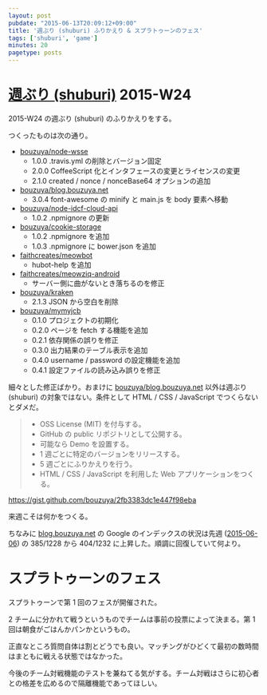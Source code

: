 ```yaml
---
layout: post
pubdate: "2015-06-13T20:09:12+09:00"
title: '週ぶり (shuburi) ふりかえり & スプラトゥーンのフェス'
tags: ['shuburi', 'game']
minutes: 20
pagetype: posts
---
```

# [週ぶり (shuburi)][shuburi] 2015-W24

2015-W24 の週ぶり (shuburi) のふりかえりをする。

つくったものは次の通り。

- [bouzuya/node-wsse][]
  - 1.0.0 .travis.yml の削除とバージョン固定
  - 2.0.0 CoffeeScript 化とインタフェースの変更とライセンスの変更
  - 2.1.0 created / nonce / nonceBase64 オプションの追加
- [bouzuya/blog.bouzuya.net][]
  - 3.0.4 font-awesome の minify と main.js を body 要素へ移動
- [bouzuya/node-idcf-cloud-api][]
  - 1.0.2 .npmignore の更新
- [bouzuya/cookie-storage][]
  - 1.0.2 .npmignore を追加
  - 1.0.3 .npmignore に bower.json を追加
- [faithcreates/meowbot][]
  - hubot-help を追加
- [faithcreates/meowziq-android][]
  - サーバー側に曲がないとき落ちるのを修正
- [bouzuya/kraken][]
  - 2.1.3 JSON から空白を削除
- [bouzuya/mymyjcb][]
  - 0.1.0 プロジェクトの初期化
  - 0.2.0 ページを fetch する機能を追加
  - 0.2.1 依存関係の誤りを修正
  - 0.3.0 出力結果のテーブル表示を追加
  - 0.4.0 username / password の設定機能を追加
  - 0.4.1 設定ファイルの読み込み誤りを修正

細々とした修正ばかり。おまけに [bouzuya/blog.bouzuya.net][] 以外は週ぶり (shuburi) の対象ではない。条件として HTML / CSS / JavaScript でつくらないとダメだ。


> - OSS License (MIT) を付与する。
> - GitHub の public リポジトリとして公開する。
> - 可能なら Demo を設置する。
> - 1 週ごとに特定のバージョンをリリースする。
> - 5 週ごとにふりかえりを行う。
> - HTML / CSS / JavaScript を利用した Web アプリケーションをつくる。

https://gist.github.com/bouzuya/2fb3383dc1e447f98eba

来週こそは何かをつくる。

ちなみに [blog.bouzuya.net](http://blog.bouzuya.net) の Google のインデックスの状況は先週 ([2015-06-06][]) の 385/1228 から 404/1232 に上昇した。順調に回復していて何より。

# スプラトゥーンのフェス

スプラトゥーンで第 1 回のフェスが開催された。

2 チームに分かれて戦うというものでチームは事前の投票によって決まる。第 1 回は朝食がごはんかパンかというもの。

正直なところ質問自体は割とどうでも良い。マッチングがひどくて最初の数時間はまともに戦える状態ではなかった。

今後のチーム対戦機能のテストを兼ねてる気がする。チーム対戦はさらに初心者との格差を広めるので隔離機能であってほしい。

[shuburi]: http://shuburi.org
[bouzuya/blog.bouzuya.net]: https://github.com/bouzuya/blog.bouzuya.net
[bouzuya/cookie-storage]: https://github.com/bouzuya/cookie-storage
[bouzuya/kraken]: https://github.com/bouzuya/kraken
[bouzuya/mymyjcb]: https://github.com/bouzuya/mymyjcb
[bouzuya/node-idcf-cloud-api]: https://github.com/bouzuya/node-idcf-cloud-api
[bouzuya/node-wsse]: https://github.com/bouzuya/node-wsse
[faithcreates/meowbot]: https://github.com/faithcreates/meowbot
[faithcreates/meowziq-android]: https://github.com/faithcreates/meowziq-android
[2015-06-06]: http://blog.bouzuya.net/2015/06/06/
